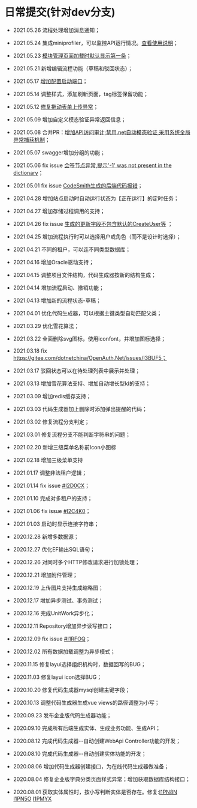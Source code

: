# 日常提交(针对dev分支)

* 2021.05.26 流程处理增加消息通知；

* 2021.05.24 集成miniprofiler，可以监控API运行情况。[查看使用说明](http://doc.openauth.me/core/log.html#%E5%9C%A8swagger%E4%B8%AD%E8%BE%93%E5%87%BA%E6%97%A5%E5%BF%97 )；

* 2021.05.23 [模块管理页面加载时默认显示第一条](https://gitee.com/dotnetchina/OpenAuth.Net/issues/I3RUOR)；

* 2021.05.21 新增编辑流程功能（草稿和驳回状态）；

* 2021.05.17 [增加配置启动端口](https://gitee.com/dotnetchina/OpenAuth.Net/issues/I3QUV1)；

* 2021.05.14 调整样式，添加刷新页面，tag标签保留功能；

* 2021.05.12 [修复拖动表单上传异常](https://gitee.com/dotnetchina/OpenAuth.Net/issues/I3QN22)；

* 2021.05.09 增加自定义模态验证异常返回信息；

* 2021.05.08 合并PR：[增加API访问审计;禁用.net自动模态验证,采用系统全局异常捕获机制](https://gitee.com/dotnetchina/OpenAuth.Net/pulls/12)；

* 2021.05.07 swagger增加分组的功能；

* 2021.05.06 fix issue [会签节点异常,提示'-1' was not present in the dictionary](https://gitee.com/dotnetchina/OpenAuth.Net/issues/I3PE3R)；

* 2021.05.01 fix issue [CodeSmith生成的后端代码报错](https://gitee.com/yubaolee/OpenAuth.Core/issues/I3OXJZ)；

* 2021.04.28 增加站点启动时自动运行状态为【正在运行】的定时任务；

* 2021.04.27 增加存储过程调用的支持；

* 2021.04.26 fix issue [生成的更新字段不包含默认的CreateUser等](https://gitee.com/yubaolee/OpenAuth.Core/issues/I3O5S3) ；

* 2021.04.25 增加流程执行时可以选择用户或角色（而不是设计时选择）；

* 2021.04.21 不同的租户，可以连不同类型数据库；

* 2021.04.16 增加Oracle驱动支持；

* 2021.04.15 调整项目文件结构，代码生成器按新的结构生成；

* 2021.04.14 增加流程启动、撤销功能；

* 2021.04.13 增加新的流程状态-草稿；

* 2021.04.01 优化代码生成器，可以根据主键类型自动匹配父类；

* 2021.03.29 优化雪花算法；

* 2021.03.22 全面删除svg图标，使用iconfont，并增加图标选择；

* 2021.03.18 fix https://gitee.com/dotnetchina/OpenAuth.Net/issues/I3BUF5；

* 2021.03.17 驳回状态可以在待处理列表中展示并处理；

* 2021.03.13 增加雪花算法支持、增加自动增长型Id的支持；

* 2021.03.09 增加redis缓存支持；

* 2021.03.03 代码生成器加上删除时添加弹出提醒的代码；

* 2021.03.02 修复流程分支判定；

* 2021.03.01 修复流程分支不能判断字符串的问题；

* 2021.02.20 新增三级菜单名称前Icon小图标

* 2021.02.18 增加三级菜单支持

* 2021.01.17 调整非法租户逻辑；

* 2021.01.14 fix issue [#I2D0CX](https://gitee.com/yubaolee/OpenAuth.Core/issues/I2D0CX)；

* 2021.01.10 完成对多租户的支持；

* 2021.01.06 fix issue [#I2C4K0](https://gitee.com/yubaolee/OpenAuth.Core/issues/I2C4K0)；

* 2021.01.03 启动时显示连接字符串；

* 2020.12.28 新增多数据源；

* 2020.12.27 优化EF输出SQL语句；

* 2020.12.26 对同时多个HTTP修改请求进行加锁处理；

* 2020.12.21 增加附件管理；

* 2020.12.19 上传图片支持生成缩略图；

* 2020.12.17 增加异步测试、事务测试；

* 2020.12.16 完成UnitWork异步化；

* 2020.12.11 Repository增加异步读写接口；

* 2020.12.09 fix issue [#I1RFOQ](https://gitee.com/yubaolee/OpenAuth.Core/issues/I1RFOQ)；

* 2020.12.02 所有数据加载调整为异步模式；

* 2020.11.15 修复layui选择组织机构时，数据回写的BUG；

* 2020.11.03 修复layui icon选择BUG；

* 2020.10.20 修复代码生成器mysql创建主键字段；

* 2020.10.13 调整代码生成器生成vue views的路径调整为小写；

* 2020.09.23 发布企业版代码生成器功能；

* 2020.09.10 完成所有后端生成实体、生成业务功能、生成API；

* 2020.08.12 完成代码生成器--自动创建WebApi Controller功能的开发；

* 2020.08.10 完成代码生成器--自动创建实体功能的开发；

* 2020.08.06 增加代码生成器创建接口，为在线代码生成器做准备；

* 2020.08.04 修复企业版字典分类页面样式异常；增加获取数据库结构接口；

* 2020.08.01 获取实体属性时，按小写判断实体是否存在。修复:[I1PN8N](https://gitee.com/yubaolee/OpenAuth.Core/issues/I1PN8N) [I1PN5O](https://gitee.com/yubaolee/OpenAuth.Core/issues/I1PN5O) [I1PMYX](https://gitee.com/yubaolee/OpenAuth.Core/issues/I1PMYX)




